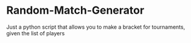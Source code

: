 # Random-Match-Generator
Just a python script that allows you to make a bracket for tournaments, given the list of players
